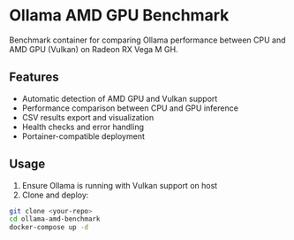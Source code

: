 # Ollama AMD GPU Benchmark

Benchmark container for comparing Ollama performance between CPU and AMD GPU (Vulkan) on Radeon RX Vega M GH.

## Features

- Automatic detection of AMD GPU and Vulkan support
- Performance comparison between CPU and GPU inference
- CSV results export and visualization
- Health checks and error handling
- Portainer-compatible deployment

## Usage

1. Ensure Ollama is running with Vulkan support on host
2. Clone and deploy:

```bash
git clone <your-repo>
cd ollama-amd-benchmark
docker-compose up -d

